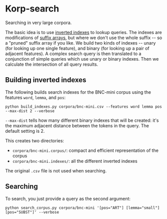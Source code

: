 
# Korp-search

Searching in very large corpora.

The basic idea is to use [inverted indexes](https://en.wikipedia.org/wiki/Inverted_index) to lookup queries. The indexes are modifications of [suffix arrays](https://en.wikipedia.org/wiki/Suffix_array), but where we don't use the whole suffix -- so a "pruned" suffix array if you like. We build two kinds of indexes -- unary (for looking up one single feature), and binary (for looking up a pair of adjacent features). A complex search query is then translated to a conjunction of simple queries which use unary or binary indexes. Then we calculate the intersection of all query results.

## Building inverted indexes

The following builds search indexes for the BNC-mini corpus using the features `word`, `lemma`, and `pos`:

```
python build_indexes.py corpora/bnc-mini.csv --features word lemma pos --max-dist 2 --verbose
```

`--max-dist` tells how many different binary indexes that will be created: it's the maximum adjacent distance between the tokens in the query. The default setting is 2.

This creates two directories:

- `corpora/bnc-mini.corpus/`: compact and efficient representation of the corpus
- `corpora/bnc-mini.indexes/`: all the different inverted indexes

The original `.csv` file is not used when searching.

## Searching

To search, you just provide a query as the second argument:

```
python search_corpus.py corpora/bnc-mini '[pos="ART"] [lemma="small"] [pos="SUBST"]' --verbose
```
